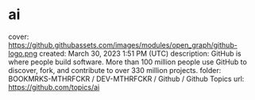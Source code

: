 # ai

cover: https://github.githubassets.com/images/modules/open_graph/github-logo.png
created: March 30, 2023 1:51 PM (UTC)
description: GitHub is where people build software. More than 100 million people use GitHub to discover, fork, and contribute to over 330 million projects.
folder: BOOKMRKS-MTHRFCKR / DEV-MTHRFCKR / Github / Github Topics
url: https://github.com/topics/ai
